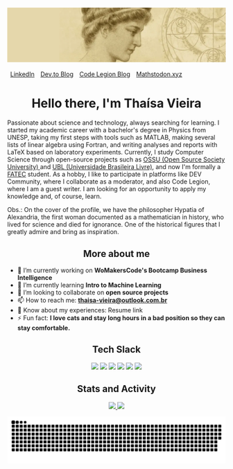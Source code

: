   <p align="center">
        <a href=https://en.wikipedia.org/wiki/Hypatia><img src="https://raw.githubusercontent.com/thaisavieira/thaisavieira/refs/heads/main/image.png"></a>
<table align="center"><thead>
  <tr>
    <td><a href="https://www.linkedin.com/in/thaisa-vieira/" target="_blank">LinkedIn</a></td>
    <td><a href="https://dev.to/thaisavieira" target="_blank">Dev.to Blog</a></td>
    <td><a href="https://coderlegion.com/user/thaisavieira" target="_blank">Code Legion Blog</a></td>
    <td><a href="https://mathstodon.xyz/@thaisavieira" target="_blank">Mathstodon.xyz</a></td>
  </tr></thead>
</table>
</p>
<h1 align="center">Hello there, I'm Thaísa Vieira</h1>

<p>Passionate about science and technology, always searching for learning. I started my academic career with a bachelor's degree in Physics from UNESP, taking my first steps with tools such as MATLAB, making several lists of linear algebra using Fortran, and writing analyses and reports with LaTeX based on laboratory experiments. Currently, I study Computer Science through open-source projects such as <a href = "https://github.com/ossu/computer-science"> OSSU (Open Source Society University) </a> and <a href = "https://github.com/Universidade-Livre"> UBL (Universidade Brasileira Livre)</a>, and now I'm formally a <a href = 'https://www.fatecsorocaba.edu.br/'>FATEC</a> student. As a hobby, I like to participate in platforms like DEV Community, where I collaborate as a moderator, and also Code Legion, where I am a guest writer. I am looking for an opportunity to apply my knowledge and, of course, learn.
  
Obs.: On the cover of the profile, we have the philosopher Hypatia of Alexandria, the first woman documented as a mathematician in history, who lived for science and died for ignorance. One of the historical figures that I greatly admire and bring as inspiration.

<h2 align="center">More about me</h2>

- 🔭 I’m currently working on **WoMakersCode's Bootcamp Business Intelligence**
- 🌱 I’m currently learning **Intro to Machine Learning**
- 👯 I’m looking to collaborate on **open source projects**
- 📫 How to reach me: **thaisa-vieira@outlook.com.br**
- 📄 Know about my experiences: Resume link
- ⚡ Fun fact: **I love cats and stay long hours in a bad position so they can stay comfortable.**

<h2 align= "center">Tech Slack</h2>
    <p align="center">
        <a href=#><img src="https://img.shields.io/badge/python-3670A0?style=for-the-badge&logo=python&logoColor=ffdd54"></a>
        <a href=#><img src="https://img.shields.io/badge/Fortran-%23734F96.svg?style=for-the-badge&logo=fortran&logoColor=white"></a>
        <a href=#><img src="https://img.shields.io/badge/Anaconda-%2344A833.svg?style=for-the-badge&logo=anaconda&logoColor=white"></a>
        <a href=#><img src="https://img.shields.io/badge/numpy-%23013243.svg?style=for-the-badge&logo=numpy&logoColor=white"></a>
        <a href=#><img src="https://img.shields.io/badge/pandas-%23150458.svg?style=for-the-badge&logo=pandas&logoColor=white"></a>
        <a href=#><img src="https://img.shields.io/badge/latex-%23008080.svg?style=for-the-badge&logo=latex&logoColor=white"></a>
</p>
    


<h2 align= "center">Stats and Activity</h2>
<div>
    <p align="center">
      <a href="https://github.com/thaisavieira">      
      <img height=190 src="https://github-readme-stats.vercel.app/api?username=thaisavieira&show_icons=true&locale=en&theme=midnight-purple&rank_icon=github"/>
      <img height=190 src="https://github-readme-stats.vercel.app/api/top-langs/?username=thaisavieira&theme=midnight-purple&layout=donut"/>
</a>
</div>
</p>

<p align="center">
  <img src='https://github.com/thaisavieira/thaisavieira/blob/output/github-snake-dark.svg'/>
</p>
